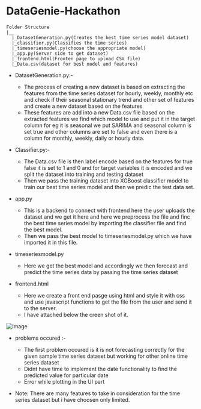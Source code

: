 # DataGenie-Hackathon

```
Folder Structure
|__
  |_DatasetGeneration.py(Creates the best time series model dataset)
  |_classifier.py(Classifies the time series)
  |_timeseriesmodel.py(choose the appropriate model)
  |_app.py(Server side to get dataset)
  |_frontend.html(Fronten page to upload CSV file)
  |_Data.csv(dataset for best model and features)
 ```

* DatasetGeneration.py:-

     - The process of creating a new dataset is based on extracting the features from the time series dataset for hourly, weekly, monthly etc and check if their seasonal stationary trend and other set of features and create a new dataset based on the features
     - These features are add into a new Data.csv file based on the extracted features we find which model to use and put it in the target column for eg it is seasonal we put SARIMA and seasonal column is set true and other columns are set to false and even there is a column for monthly, weekly, daily or hourly data.
* Classifier.py:-

    - The Data.csv file is then label encode based on the features for true false it is set to 1 and 0 and for target variables it is encoded and we split the dataset into training and testing dataset
    - Then we pass the training dataset into XGBoost classifier model to train our best time series model and then we predic the test data set.
* app.py

    - This is a backend to connect with frontend here the user uploads the dataset and we get it here and here we preprocess the file and finc the best time series model by importing the classifier file and find the best model.
    - Then we pass the best model to timeseriesmodel.py which we have imported it in this file.
* timeseriesmodel.py

   - Here we get the best model and accordingly we then forecast and predict the time series data by passing the time series dataset
* frontend.html

   - Here we create a front end pasge using html and style it with css and use javascript functions to get the file from the user and send it to the server.
   - I have attached below the creen shot of it.
 
 
![image](https://user-images.githubusercontent.com/81963819/224550095-e9595c27-5f4e-485b-b3e7-c30f4752648e.png)


 * problems occured :-
 
     - The first problem occured is it is not forecasting correctly for the given sample time series dataset but working for other online time series dataset
     - Didnt have time to implement the date functionality to find the predicted value for particular date
     - Error while plotting in the UI part 
  
 * Note: There are many features to take in consideration for the time series dataset but i have choosen only limited. 
